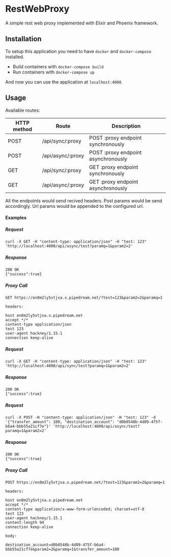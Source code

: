 # RestWebProxy

A simple rest web proxy implemented with Elixir and Phoenix framework.

## Installation

To setup this application you need to have `docker` and `docker-compose` installed.

* Build containers with `docker-compose build`
* Run containers with `docker-compose up`

And now you can use the application at `localhost:4000`.

## Usage

Available routes:

HTTP method | Route                  | Description
----------- | ---------------------- | -------------------------
POST        | /api/sync/:proxy       | POST :proxy endpoint synchronously
POST        | /api/async/:proxy      | POST :proxy endpoint asynchronously
GET         | /api/sync/:proxy       | GET :proxy endpoint synchronously
GET         | /api/async/:proxy      | GET :proxy endpoint asynchronously

All the endpoints would send recived headers.
Post params would be send accordingly.
Url params would be appended to the configured url.

#### Examples

##### Request

```
curl -X GET -H "content-type: application/json" -H "test: 123"  'http://localhost:4000/api/async/test?paramq=1&param2=2'
```

##### Response
```
200 OK
{"success":true}
```

##### Proxy Call

```
GET https://en8m2ly5vtjxa.x.pipedream.net/?test=123&param2=2&paramq=1

headers:

host en8m2ly5vtjxa.x.pipedream.net
accept */*
content-type application/json
test 123
user-agent hackney/1.15.1
connection keep-alive
```

##### Request

```
curl -X GET -H "content-type: application/json" -H "test: 123"  'http://localhost:4000/api/sync/test?paramq=1&param2=2'
```

##### Response
```
200 OK
{"success":true}
```

##### Request

```
curl -X POST -H "content-type: application/json" -H "test: 123" -d '{"transfer_amount": 100, "destination_account": "d0b0548b-4d09-475f-b6a4-bbb55a21cf7e"}' 'http://localhost:4000/api/async/test?paramq=1&param2=2'
```

##### Response
```
200 OK
{"success":true}
```

##### Proxy Call

```
POST https://en8m2ly5vtjxa.x.pipedream.net/?test=123&param2=2&paramq=1

headers:

host en8m2ly5vtjxa.x.pipedream.net
accept */*
content-type application/x-www-form-urlencoded; charset=utf-8
test 123
user-agent hackney/1.15.1
content-length 94
connection keep-alive

body:

destination_account=d0b0548b-4d09-475f-b6a4-bbb55a21cf7e&param2=2&paramq=1&transfer_amount=100
```
